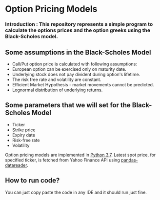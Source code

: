# Option Pricing Models

### Introduction : This repository represents a simple program to calculate the options prices and the option greeks using the Black-Scholes model.    


## Some assumptions in the Black-Scholes Model

- Call/Put option price is calculated with following assumptions:
- European option can be exercised only on maturity date.
- Underlying stock does not pay divident during option's lifetime.  
- The risk free rate and volatility are constant.
- Efficient Market Hypothesis - market movements cannot be predicted.
- Lognormal distribution of underlying returns.


## Some parameters that we will set for the Black-Scholes Model


- Ticker  
- Strike price  
- Expiry date  
- Risk-free rate  
- Volatility  


Option pricing models are implemented in [Python 3.7](https://www.python.org/downloads/release/python-377/). 
Latest spot price, for specified ticker, is fetched from Yahoo Finance API using [pandas-datareader](https://pandas-datareader.readthedocs.io/en/latest/). 

## How to run code?
You can just copy paste the code in any IDE and it should run just fine.
